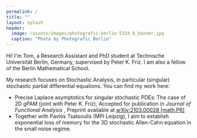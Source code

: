 ```yaml
---
permalink: /
title: ""
layout: splash
header:
  image: /assets/images/photografic-berlin-5324_b_banner.jpg
  caption: "Photo by Photografic Berlin"
---
```


Hi! I'm Tom, a Research Assistant and PhD student at Technische Universität Berlin, Germany, supervised by Peter K. Friz. I am also a fellow of the Berlin Mathematical School.

My research focuses on Stochastic Analysis, in particular (singular) stochastic partial differential equations. You can find my work here:

<ul>
  <li> Precise Laplace asymptotics for singular stochastic PDEs: The case of 2D gPAM (joint with Peter K. Friz), Accepted for publication in <i> Journal of Functional Analysis </i>, Preprint available at <a href="https://arxiv.org/pdf/2103.00028.pdf"> arXiv:2103.00028 [math.PR] </a> </li>
  <li> Together with Pavlos Tsatsoulis (MPI Leipzig), I aim to establish exponential loss of memory for the 3D stochastic Allen-Cahn equation in the small noise regime.</li>
</ul>  
